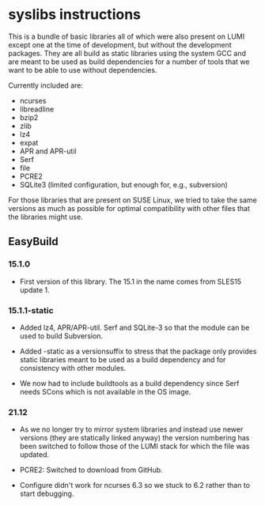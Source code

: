 # syslibs instructions

This is a bundle of basic libraries all of which were also present on LUMI except one
at the time of development, but without the development packages. They are all build
as static libraries using the system GCC and are meant to be used as build dependencies
for a number of tools that we want to be able to use without dependencies.

Currently included are:
  * ncurses
  * libreadline
  * bzip2
  * zlib
  * lz4
  * expat
  * APR and APR-util
  * Serf
  * file
  * PCRE2
  * SQLite3 (limited configuration, but enough for, e.g., subversion)

For those libraries that are present on SUSE Linux, we tried to take the same versions
as much as possible for optimal compatibility with other files that the libraries might
use.


## EasyBuild


### 15.1.0

  * First version of this library. The 15.1 in the name comes from SLES15 update 1.


### 15.1.1-static

  * Added lz4, APR/APR-util. Serf and SQLite-3 so that the module can be used to build
    Subversion.

  * Added -static as a versionsuffix to stress that the package only provides static libraries
    meant to be used as a build dependency and for consistency with other modules.

  * We now had to include buildtools as a build dependency since Serf needs SCons which
    is not available in the OS image.

### 21.12

  * As we no longer try to mirror system libraries and instead use newer versions (they are
    statically linked anyway) the version numbering has been switched to follow those of the
    LUMI stack for which the file was updated.

  * PCRE2: Switched to download from GitHub.

  * Configure didn't work for ncurses 6.3 so we stuck to 6.2 rather than to start debugging.

